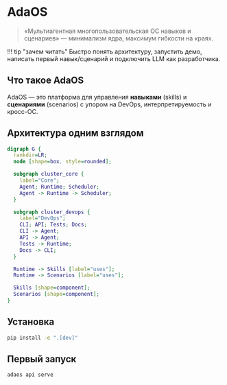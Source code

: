 # AdaOS

> «Мультиагентная многопользовательская ОС навыков и сценариев» — минимализм ядра, максимум гибкости на краях.

!!! tip "зачем читать"
    Быстро понять архитектуру, запустить демо, написать первый навык/сценарий и подключить LLM как разработчика.

## Что такое AdaOS

AdaOS — это платформа для управления **навыками** (skills) и **сценариями** (scenarios) с упором на DevOps, интерпретируемость и кросс-ОС.

## Архитектура одним взглядом

```dot
digraph G {
  rankdir=LR;
  node [shape=box, style=rounded];

  subgraph cluster_core {
    label="Core";
    Agent; Runtime; Scheduler;
    Agent -> Runtime -> Scheduler;
  }

  subgraph cluster_devops {
    label="DevOps";
    CLI; API; Tests; Docs;
    CLI -> Agent;
    API -> Agent;
    Tests -> Runtime;
    Docs -> CLI;
  }

  Runtime -> Skills [label="uses"];
  Runtime -> Scenarios [label="uses"];

  Skills [shape=component];
  Scenarios [shape=component];
}
````

## Установка

```bash
pip install -e ".[dev]"
```

## Первый запуск

```bash
adaos api serve
```
